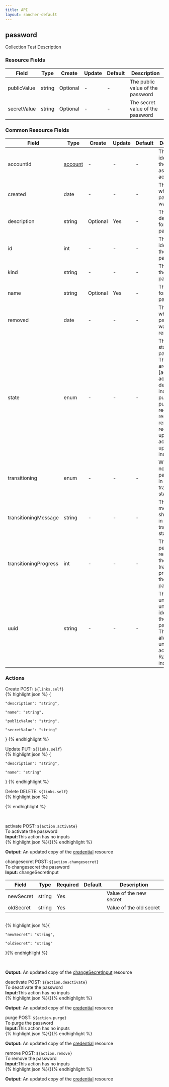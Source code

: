 ```yaml
---
title: API
layout: rancher-default
---
```


## password

Collection Test Description
​
### Resource Fields

Field | Type | Create | Update | Default | Description
---|---|---|---|---|---
publicValue | string | Optional | - | - | The public value of the password
secretValue | string | Optional | - | - | The secret value of the password




### Common Resource Fields

Field | Type | Create | Update | Default | Description
---|---|---|---|---|---
accountId | [account]({{site.baseurl}}/rancher/api/account/) | - | - | - | The unique identifier for the associated account
created | date | - | - | - | The date of when the password was created.
description | string | Optional | Yes | - | The description for the password
id | int | - | - | - | The unique identifier for the password
kind | string | - | - | - | The kind for the password
name | string | Optional | Yes | - | The name for the password
removed | date | - | - | - | The date of when the password was removed
state | enum | - | - | - | The current state of the password. The options are [activating, active, deactivating, inactive, purged, purging, registering, removed, removing, requested, updating-active, updating-inactive].
transitioning | enum | - | - | - | Whether or not the password is in a transitioning state
transitioningMessage | string | - | - | - | The message to show while in a transitioning state
transitioningProgress | int | - | - | - | The percentage remaining in the transitioning process of the password
uuid | string | - | - | - | The universally unique identifier for the password. This will always be unique across Rancher installations.




### Actions



<span class="action">
<span class="header">
Create
<span class="headerright">POST:  <code>${links.self}</code></span>
</span>
<div class="action-contents">
{% highlight json %} 
{

	"description": "string",

	"name": "string",

	"publicValue": "string",

	"secretValue": "string"

} 
{% endhighlight %}
</div>
</span>















<span class="action">
<span class="header">
Update
<span class="headerright">PUT:  <code>${links.self}</code></span>
</span>
<div class="action-contents">
{% highlight json %} 
{

	"description": "string",

	"name": "string"

} 
{% endhighlight %}
</div>
</span>







<span class="action">
<span class="header">
Delete
<span class="headerright">DELETE:  <code>${links.self}</code></span>
</span>
<div class="action-contents">
{% highlight json %} 
 
{% endhighlight %}
</div>
</span>





​

<span class="action">
<span class="header">
activate
<span class="headerright">POST:  <code>${action.activate}</code></span>
</span>
<div class="action-contents">
To activate the password
<br>

<span class="input">
<strong>Input:</strong>This action has no inputs
<br>
{% highlight json %}{}{% endhighlight %}

<br>
</span>

<span class="output"><strong>Output:</strong> An updated copy of the <a href="/rancher/api/credential/">credential</a> resource
</span>
</div>
</span>
</span>
</span>

<span class="action">
<span class="header">
changesecret
<span class="headerright">POST:  <code>${action.changesecret}</code></span>
</span>
<div class="action-contents">
To changesecret the password
<br>

<span class="input">
<strong>Input:</strong>​​​ changeSecretInput


Field | Type | Required | Default | Description
---|---|---|---|---
newSecret | string | Yes | <no value> | Value of the new secret
oldSecret | string | Yes | <no value> | Value of the old secret


<br>
{% highlight json %}{

	"newSecret": "string",

	"oldSecret": "string"

}{% endhighlight %}

<br>
</span>

<span class="output"><strong>Output:</strong> An updated copy of the <a href="/rancher/api/changeSecretInput/">changeSecretInput</a> resource
</span>
</div>
</span>
</span>
</span>

<span class="action">
<span class="header">
deactivate
<span class="headerright">POST:  <code>${action.deactivate}</code></span>
</span>
<div class="action-contents">
To deactivate the password
<br>

<span class="input">
<strong>Input:</strong>This action has no inputs
<br>
{% highlight json %}{}{% endhighlight %}

<br>
</span>

<span class="output"><strong>Output:</strong> An updated copy of the <a href="/rancher/api/credential/">credential</a> resource
</span>
</div>
</span>
</span>
</span>

<span class="action">
<span class="header">
purge
<span class="headerright">POST:  <code>${action.purge}</code></span>
</span>
<div class="action-contents">
To purge the password
<br>

<span class="input">
<strong>Input:</strong>This action has no inputs
<br>
{% highlight json %}{}{% endhighlight %}

<br>
</span>

<span class="output"><strong>Output:</strong> An updated copy of the <a href="/rancher/api/credential/">credential</a> resource
</span>
</div>
</span>
</span>
</span>

<span class="action">
<span class="header">
remove
<span class="headerright">POST:  <code>${action.remove}</code></span>
</span>
<div class="action-contents">
To remove the password
<br>

<span class="input">
<strong>Input:</strong>This action has no inputs
<br>
{% highlight json %}{}{% endhighlight %}

<br>
</span>

<span class="output"><strong>Output:</strong> An updated copy of the <a href="/rancher/api/credential/">credential</a> resource
</span>
</div>
</span>
</span>
</span>

